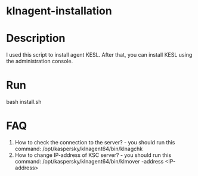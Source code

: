 # klnagent-installation  
  
# Description  
I used this script to install agent KESL. After that, you can install KESL using the administration console.  

# Run
bash install.sh  

# FAQ  
1. How to check the connection to the server? - you should run this command: /opt/kaspersky/klnagent64/bin/klnagchk
2. How to change IP-address of KSC server? - you should run this command: /opt/kaspersky/klnagent64/bin/klmover -address \<IP-address\>  
